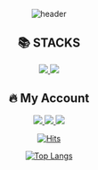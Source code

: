 <div align=center>
  
![header](https://capsule-render.vercel.app/api?type=waving&height=200&text=haehyang&fontAlign=25&fontAlignY=40&color=gradient)

<h2>📚 STACKS</h2>
<div align=center>
<a href="https://velog.io/@haehyang">
  <img src="https://camo.githubusercontent.com/f3ba7e78fa10e66071c9db271149eeb853dcd486c3b3e370360d22e749a37759/68747470733a2f2f696d672e736869656c64732e696f2f62616467652f4a6176612d4343334433443f7374796c653d666c61742d6261646765266c6f676f3d6a617661266c6f676f436f6c6f723d7769746865">
  </a>
  
<img src="https://img.shields.io/badge/minecraft-62B47A?style=flat&logo=minecraft&logoColor=white">

</div>
<h2>🔥 My Account</h2>
<div align=center>
<a href="https://velog.io/@haehyang">
  <img src=https://camo.githubusercontent.com/fe4c5886726a4a11c7a8380bddb273de7449d521ad1f958876c982cf0c380b46/68747470733a2f2f696d672e736869656c64732e696f2f62616467652f56656c6f672d3230633939373f7374796c653d666f722d7468652d737175617265266c6f676f3d56696d656f266c6f676f436f6c6f723d7768697465> 
  </a>
<a href="https://www.youtube.com/channel/UCofY9r6GIp-UcdHO_45tGww">
<img src="https://camo.githubusercontent.com/987bdbf2cbcdea3456261637a2bff7c4ff64150fd96d6be21f9a87f9898948e0/68747470733a2f2f696d672e736869656c64732e696f2f62616467652f596f75747562652d6666303030303f7374796c653d666c61742d6261646765266c6f676f3d796f7574756265266c696e6b3d68747470733a2f2f7777772e796f75747562652e636f6d2f632f6b796c657363686f6f6c">
  </a>
<a href="https://github.com/Haehyang">
<img src="https://camo.githubusercontent.com/66c38039f6a41d8d14b16fa32a9c4dfb9e72c0e0d205d0a975c371673cdc583f/68747470733a2f2f696d672e736869656c64732e696f2f62616467652f6769746875622d3138313731373f7374796c653d3d666c61742d6261646765266c6f676f3d676974687562266c6f676f436f6c6f723d7768697465">
</div>
  </a>

[![Hits](https://hits.seeyoufarm.com/api/count/incr/badge.svg?url=https%3A%2F%2Fgithub.com%2FHaehyang%2F&count_bg=%23B0ABAB&title_bg=%23007396&icon=java.svg&icon_color=%23F3E10F&title=visit&edge_flat=false)](https://hits.seeyoufarm.com)
  
[![Top Langs](https://github-readme-stats.vercel.app/api/top-langs/?username=haehyang&layout=compact)](https://github.com/Haehyang/github-readme-stats)

</div>

